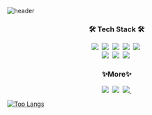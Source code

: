 ![header](https://capsule-render.vercel.app/api?type=rounded&height=200&color=gradient&text=MinjiEom&animation=fadeIn&fontColor=ffffff&fontsize=100&fontAlignY=50)

<h3 align="center">🛠 Tech Stack 🛠</h3>

<p align="center">
  <img src="https://img.shields.io/badge/Python-3766AB?style=flat&logo=Python&logoColor=white"/>&nbsp 
  <img src="https://img.shields.io/badge/C-A8B9CC?style=flat&logo=C&logoColor=white"/>&nbsp 
  <img src="https://img.shields.io/badge/Javascript-ffb13b?style=flat&logo=javascript&logoColor=white"/>&nbsp 
  <img src="https://img.shields.io/badge/css-1572B6?style=flat&logo=css3&logoColor=white"/>&nbsp 
  <img src="https://img.shields.io/badge/html5-E34F26?style=flat&logo=html5&logoColor=white"/>&nbsp 
  <br>
  <img src="https://img.shields.io/badge/Pytorch-EE4C2C?style=flat&logo=pytorch&logoColor=white"/>&nbsp 
  <img src="https://img.shields.io/badge/scikit-learn-F7931E?style=flat&logo=scikit-learn&logoColor=white"/>&nbsp 
  <img src="https://img.shields.io/badge/Vue.js-4FC08D?style=flat&logo=vue.js&logoColor=white"/>&nbsp 
</p>

<h3 align="center">✨More✨</h3>
<p align="center">
  <img src="https://img.shields.io/badge/instagram-E4405F?style=flat&logo=instagram&logoColor=white"/>&nbsp 
  <a href="https://www.kaggle.com/minzzzzi"><img src="https://img.shields.io/badge/kaggle-20BEFF?style=flat&logo=kaggle&logoColor=white"/></a>&nbsp 
  <a href="https://mingtory.tistory.com"><img src="https://img.shields.io/badge/tistory-FF5722?style=flat&logo=blogger&logoColor=white"/>&nbsp 
</p>

[![Top Langs](https://github-readme-stats.vercel.app/api/top-langs/?username=minnnnji&layout=compact)](https://github.com/anuraghazra/github-readme-stats)
